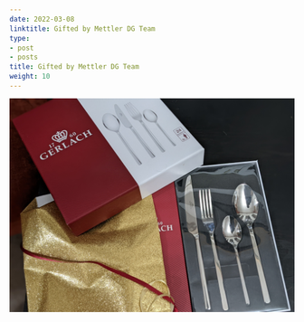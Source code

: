```yaml
---
date: 2022-03-08
linktitle: Gifted by Mettler DG Team
type:
- post
- posts
title: Gifted by Mettler DG Team
weight: 10
---
```


[![img01](mar-8-2022_1.jpg)](mar-8-2022_1.jpg)
